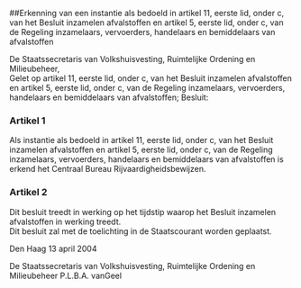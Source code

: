 <meta http-equiv='Content-Type' content='text/html; charset=utf-8' />

##Erkenning van een instantie als bedoeld in artikel 11, eerste lid, onder c, van het Besluit inzamelen afvalstoffen en artikel 5, eerste lid, onder c, van de Regeling inzamelaars, vervoerders, handelaars en bemiddelaars van afvalstoffen

De Staatssecretaris van Volkshuisvesting, Ruimtelijke Ordening en Milieubeheer,  
Gelet op artikel 11, eerste lid, onder c, van het Besluit inzamelen afvalstoffen en artikel 5, eerste lid, onder c, van de Regeling inzamelaars, vervoerders, handelaars en bemiddelaars van afvalstoffen;
Besluit:    

### Artikel  1  

Als instantie als bedoeld in artikel 11, eerste lid, onder c, van het Besluit inzamelen afvalstoffen en artikel 5, eerste lid, onder c, van de Regeling inzamelaars, vervoerders, handelaars en bemiddelaars van afvalstoffen is erkend het Centraal Bureau Rijvaardigheidsbewijzen.  

### Artikel  2  

Dit besluit treedt in werking op het tijdstip waarop het Besluit inzamelen afvalstoffen in werking treedt.  
Dit besluit zal met de toelichting in de Staatscourant worden geplaatst.   

Den Haag 
13 april 2004    

De 
Staatssecretaris van Volkshuisvesting, Ruimtelijke Ordening en Milieubeheer
P.L.B.A. vanGeel    
